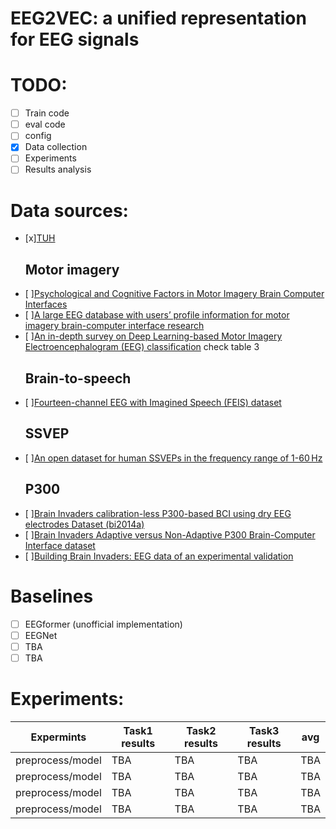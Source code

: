 # EEG2VEC: a unified representation for EEG signals  

# TODO:  
- [ ] Train code
- [ ] eval code
- [ ] config
- [x] Data collection
- [ ] Experiments
- [ ] Results analysis

# Data sources:  
- [x][TUH](https://isip.piconepress.com/projects/nedc/html/tuh_eeg/)
  ## Motor imagery
- [ ][Psychological and Cognitive Factors in Motor Imagery Brain Computer Interfaces](https://dataverse.nl/dataset.xhtml?persistentId=doi:10.34894/Z7ZVOD)
- [ ][A large EEG database with users’ profile information for motor imagery brain-computer interface research](https://www.sciencedirect.com/science/article/pii/S093336572300252X)
- [ ][An in-depth survey on Deep Learning-based Motor Imagery Electroencephalogram (EEG) classification](https://www.sciencedirect.com/science/article/pii/S093336572300252X) check table 3
  ## Brain-to-speech
- [ ][Fourteen-channel EEG with Imagined Speech (FEIS) dataset](https://zenodo.org/records/3554128)
  ## SSVEP
- [ ][An open dataset for human SSVEPs in the frequency range of 1-60 Hz](https://www.nature.com/articles/s41597-024-03023-7)
  ## P300
- [ ][Brain Invaders calibration-less P300-based BCI using dry EEG electrodes Dataset (bi2014a)](https://zenodo.org/records/3266223)
- [ ][Brain Invaders Adaptive versus Non-Adaptive P300 Brain-Computer Interface dataset](https://zenodo.org/records/2669187)
- [ ][Building Brain Invaders: EEG data of an experimental validation](https://zenodo.org/records/2649069)

# Baselines
- [ ] EEGformer (unofficial implementation)
- [ ] EEGNet
- [ ] TBA
- [ ] TBA

# Experiments:
| Expermints     | Task1 results | Task2 results   | Task3 results | avg | 
|----------------|---------------|---------------|----------------|-----------|
| preprocess/model | TBA  | TBA | TBA | TBA
| preprocess/model   | TBA  | TBA | TBA | TBA
| preprocess/model   | TBA  | TBA | TBA | TBA
| preprocess/model   | TBA  | TBA | TBA | TBA
